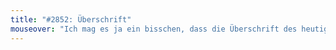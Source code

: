```yaml
---
title: "#2852: Überschrift"
mouseover: "Ich mag es ja ein bisschen, dass die Überschrift des heutigen Comics 'Überschrift' lautet."
---
```


